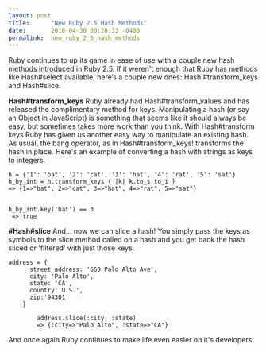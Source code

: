 ```yaml
---
layout: post
title:      "New Ruby 2.5 Hash Methods"
date:       2018-04-30 00:28:33 -0400
permalink:  new_ruby_2_5_hash_methods
---
```



Ruby continues to up its game in ease of use with a couple new hash methods introduced in Ruby 2.5. If it weren't enough that Ruby has methods like Hash#select available, here’s a couple new ones: Hash:#transform_keys and Hash#slice.

**Hash#transform_keys**
Ruby already had Hash#transform_values and has released the complimentary method for keys. Manipulating a hash (or say an Object in JavaScript) is something that seems like it should always be easy, but sometimes takes more work than you think. With Hash#transform keys Ruby has given us another easy way to manipulate an existing hash. As usual, the bang operator, as in Hash#transform_keys! transforms the hash in place. Here's an example of converting a hash with strings as keys to integers.

```
h = {'1': 'bat', '2': 'cat', '3': 'hat', '4': 'rat', '5': 'sat'}
h_by_int = h.transform_keys { |k| k.to_s.to_i }
=> {1=>"bat", 2=>"cat", 3=>"hat", 4=>"rat", 5=>"sat"} 


h_by_int.key('hat') == 3
 => true 
```

**#Hash#slice**
And... now we can slice a hash! You simply pass the keys as symbols to the slice method called on a hash and you get back the hash sliced or 'filtered' with just those keys.

```
address = {
      street_address: '660 Palo Alto Ave',
      city: 'Palo Alto',
      state: 'CA',
      country:'U.S.',
      zip:'94301'
    }
		
		address.slice(:city, :state)
		=> {:city=>"Palo Alto", :state=>"CA"} 
```

And once again Ruby continues to make life even easier on it's developers!
